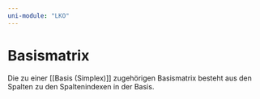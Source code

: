 ```yaml
---
uni-module: "LKO"
---
```


# Basismatrix

Die zu einer [[Basis (Simplex)]] zugehörigen Basismatrix besteht aus den Spalten zu den Spaltenindexen in der Basis.
